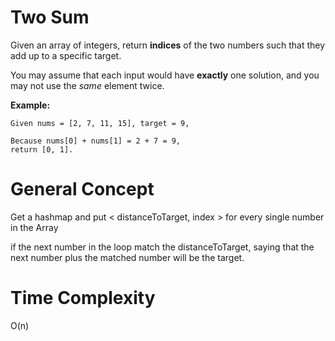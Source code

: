 # Two Sum

Given an array of integers, return **indices** of the two numbers such that they add up to a specific target.

You may assume that each input would have **exactly** one solution, and you may not use the *same* element twice.

**Example:**

```
Given nums = [2, 7, 11, 15], target = 9,

Because nums[0] + nums[1] = 2 + 7 = 9,
return [0, 1].
```

# General Concept

Get a hashmap and put < distanceToTarget, index > for every single number in the Array

if the next number in the loop match the distanceToTarget, saying that the next number plus the matched number will be the target.

# Time Complexity

O(n)
